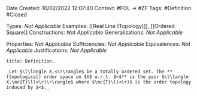 <br />
<br />

Date Created: 10/02/2022 12:07:40
Context: #FOL $\to$ #ZF
Tags: #Definition #Closed 

Types: _Not Applicable_
Examples: [[Real Line (Topology)]], [[Ordered Square]]
Constructions: _Not Applicable_
Generalizations: _Not Applicable_

Properties: _Not Applicable_
Sufficiencies: _Not Applicable_
Equivalences: _Not Applicable_
Justifications: _Not Applicable_

``` ad-Definition
title: Definition.

_Let $\l\langle X,<\r\rangle$ be a totally ordered set. The **(topological) order space on $X$ w.r.t. $<$** is the pair $\l\langle X,\mc{T}\l(<\r)\r\rangle$ where $\mc{T}\l(<\r)$ is the order topology induced by $<$._

```
